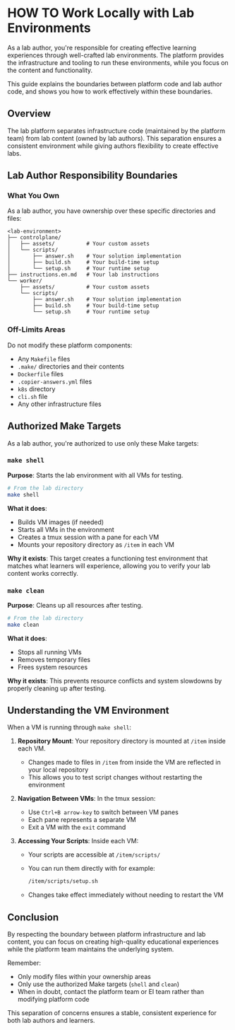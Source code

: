 # HOW TO Work Locally with Lab Environments

As a lab author, you're responsible for creating effective learning experiences through well-crafted lab environments. The platform provides the infrastructure and tooling to run these environments, while you focus on the content and functionality.

This guide explains the boundaries between platform code and lab author code, and shows you how to work effectively within these boundaries.

## Overview

The lab platform separates infrastructure code (maintained by the platform team) from lab content (owned by lab authors). This separation ensures a consistent environment while giving authors flexibility to create effective labs.

## Lab Author Responsibility Boundaries

### What You Own

As a lab author, you have ownership over these specific directories and files:

```
<lab-environment>
├── controlplane/
│   ├── assets/          # Your custom assets
│   └── scripts/
│       ├── answer.sh    # Your solution implementation
│       ├── build.sh     # Your build-time setup
│       └── setup.sh     # Your runtime setup
├── instructions.en.md   # Your lab instructions
└── worker/
    ├── assets/          # Your custom assets
    └── scripts/
        ├── answer.sh    # Your solution implementation
        ├── build.sh     # Your build-time setup
        └── setup.sh     # Your runtime setup
```

### Off-Limits Areas

Do not modify these platform components:

- Any `Makefile` files
- `.make/` directories and their contents
- `Dockerfile` files
- `.copier-answers.yml` files
- `k8s` directory
- `cli.sh` file
- Any other infrastructure files

## Authorized Make Targets

As a lab author, you're authorized to use only these Make targets:

### `make shell`

**Purpose**: Starts the lab environment with all VMs for testing.
```bash
# From the lab directory
make shell
```

**What it does**:
- Builds VM images (if needed)
- Starts all VMs in the environment
- Creates a tmux session with a pane for each VM
- Mounts your repository directory as `/item` in each VM

**Why it exists**: This target creates a functioning test environment that matches what learners will experience, allowing you to verify your lab content works correctly.

### `make clean`

**Purpose**: Cleans up all resources after testing.
```bash
# From the lab directory
make clean
```

**What it does**:

- Stops all running VMs
- Removes temporary files
- Frees system resources

**Why it exists**: This prevents resource conflicts and system slowdowns by properly cleaning up after testing.

## Understanding the VM Environment

When a VM is running through `make shell`:

1. **Repository Mount**: Your repository directory is mounted at `/item` inside each VM.
   - Changes made to files in `/item` from inside the VM are reflected in your local repository
   - This allows you to test script changes without restarting the environment

2. **Navigation Between VMs**: In the tmux session:
   - Use `Ctrl+B arrow-key` to switch between VM panes
   - Each pane represents a separate VM
   - Exit a VM with the `exit` command

3. **Accessing Your Scripts**: Inside each VM:
   - Your scripts are accessible at `/item/scripts/`
   - You can run them directly with for example:

     ```bash
     /item/scripts/setup.sh
     ```
     
   - Changes take effect immediately without needing to restart the VM

## Conclusion

By respecting the boundary between platform infrastructure and lab content, you can focus on creating high-quality educational experiences while the platform team maintains the underlying system.

Remember:

- Only modify files within your ownership areas
- Only use the authorized Make targets (`shell` and `clean`)
- When in doubt, contact the platform team or EI team rather than modifying platform code

This separation of concerns ensures a stable, consistent experience for both lab authors and learners.

